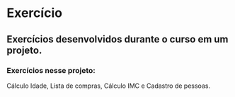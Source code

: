 # Exercício

## Exercícios desenvolvidos durante o curso em um projeto.

### Exercícios nesse projeto:  

Cálculo Idade, Lista de compras, Cálculo IMC e Cadastro de pessoas.
